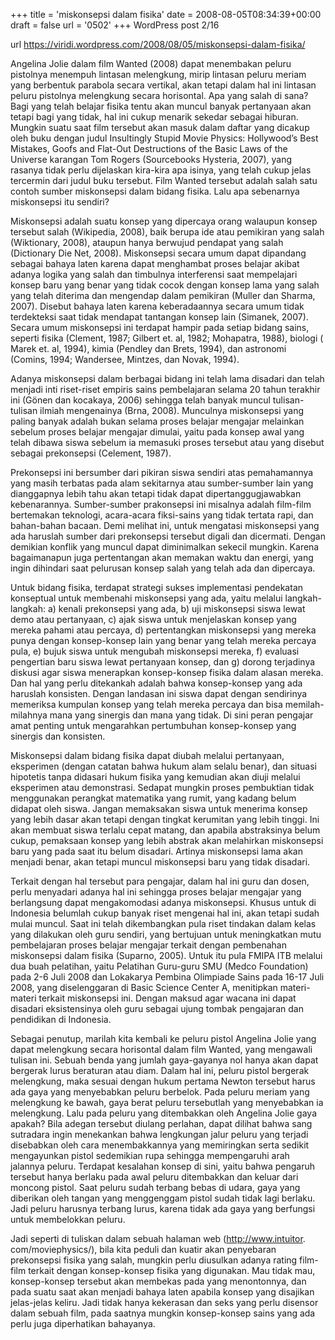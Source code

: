 +++
title = 'miskonsepsi dalam fisika'
date = 2008-08-05T08:34:39+00:00
draft = false
url = '0502'
+++
WordPress post 2/16 <!--more-->

url https://viridi.wordpress.com/2008/08/05/miskonsepsi-dalam-fisika/

Angelina Jolie dalam film Wanted (2008) dapat menembakan peluru pistolnya menempuh lintasan melengkung, mirip lintasan peluru meriam yang berbentuk parabola secara vertikal, akan tetapi dalam hal ini lintasan peluru pistolnya melengkung secara horisontal. Apa yang salah di sana? Bagi yang telah belajar fisika tentu akan muncul banyak pertanyaan akan tetapi bagi yang tidak, hal ini cukup menarik sekedar sebagai hiburan. Mungkin suatu saat film tersebut akan masuk dalam daftar yang dicakup oleh buku dengan judul Insultingly Stupid Movie Physics: Hollywood’s Best Mistakes, Goofs and Flat-Out Destructions of the Basic Laws of the Universe karangan Tom Rogers (Sourcebooks Hysteria, 2007), yang rasanya tidak perlu dijelaskan kira-kira apa isinya, yang telah cukup jelas tercermin dari judul buku tersebut. Film Wanted tersebut adalah salah satu contoh sumber miskonsepsi dalam bidang fisika. Lalu apa sebenarnya miskonsepsi itu sendiri?

Miskonsepsi adalah suatu konsep yang dipercaya orang walaupun konsep tersebut salah (Wikipedia, 2008), baik berupa ide atau pemikiran yang salah (Wiktionary, 2008), ataupun hanya berwujud pendapat yang salah (Dictionary Die Net, 2008). Miskonsepsi secara umum dapat dipandang sebagai bahaya laten karena dapat menghambat proses belajar akibat adanya logika yang salah dan timbulnya interferensi saat mempelajari konsep baru yang benar yang tidak cocok dengan konsep lama yang salah yang telah diterima dan mengendap dalam pemikiran (Muller dan Sharma, 2007). Disebut bahaya laten karena keberadaannya secara umum tidak terdekteksi saat tidak mendapat tantangan konsep lain (Simanek, 2007). Secara umum miskonsepsi ini terdapat hampir pada setiap bidang sains, seperti fisika (Clement, 1987; Gilbert et. al, 1982; Mohapatra, 1988), biologi ( Marek et. al, 1994), kimia (Pendley dan Brets, 1994), dan astronomi (Comins, 1994; Wandersee, Mintzes, dan Novak, 1994).

Adanya miskonsepsi dalam berbagai bidang ini telah lama disadari dan telah menjadi inti riset-riset empiris sains pembelajaran selama 20 tahun terakhir ini (Gönen dan kocakaya, 2006) sehingga telah banyak muncul tulisan-tulisan ilmiah mengenainya (Brna, 2008). Munculnya miskonsepsi yang paling banyak adalah bukan selama proses belajar mengajar melainkan sebelum proses belajar mengajar dimulai, yaitu pada konsep awal yang telah dibawa siswa sebelum ia memasuki proses tersebut atau yang disebut sebagai prekonsepsi (Celement, 1987).

Prekonsepsi ini bersumber dari pikiran siswa sendiri atas pemahamannya yang masih terbatas pada alam sekitarnya atau sumber-sumber lain yang dianggapnya lebih tahu akan tetapi tidak dapat dipertanggugjawabkan kebenarannya. Sumber-sumber prakonsepsi ini misalnya adalah film-film bertemakan teknologi, acara-acara fiksi-sains yang tidak tertata rapi, dan bahan-bahan bacaan. Demi melihat ini, untuk mengatasi miskonsepsi yang ada haruslah sumber dari prekonsepsi tersebut digali dan dicermati. Dengan demikian konflik yang muncul dapat diminimalkan sekecil mungkin. Karena bagaimanapun juga pertentangan akan memakan waktu dan energi, yang ingin dihindari saat pelurusan konsep salah yang telah ada dan dipercaya.

Untuk bidang fisika, terdapat strategi sukses implementasi pendekatan konseptual untuk membenahi miskonsepsi yang ada, yaitu melalui langkah-langkah: a) kenali prekonsepsi yang ada, b) uji miskonsepsi siswa lewat demo atau pertanyaan, c) ajak siswa untuk menjelaskan konsep yang mereka pahami atau percaya, d) pertentangkan miskonsepsi yang mereka punya dengan konsep-konsep lain yang benar yang telah mereka percaya pula, e) bujuk siswa untuk mengubah miskonsepsi mereka, f) evaluasi pengertian baru siswa lewat pertanyaan konsep, dan g) dorong terjadinya diskusi agar siswa menerapkan konsep-konsep fisika dalam alasan mereka. Dan hal yang perlu ditekankah adalah bahwa konsep-konsep yang ada haruslah konsisten. Dengan landasan ini siswa dapat dengan sendirinya memeriksa kumpulan konsep yang telah mereka percaya dan bisa memilah-milahnya mana yang sinergis dan mana yang tidak. Di sini peran pengajar amat penting untuk mengarahkan pertumbuhan konsep-konsep yang sinergis dan konsisten.

Miskonsepsi dalam bidang fisika dapat diubah melalui pertanyaan, eksperimen (dengan catatan bahwa hukum alam selalu benar), dan situasi hipotetis tanpa didasari hukum fisika yang kemudian akan diuji melalui eksperimen atau demonstrasi. Sedapat mungkin proses pembuktian tidak menggunakan perangkat matematika yang rumit, yang kadang belum didapat oleh siswa. Jangan memaksakan siswa untuk menerima konsep yang lebih dasar akan tetapi dengan tingkat kerumitan yang lebih tinggi. Ini akan membuat siswa terlalu cepat matang, dan apabila abstraksinya belum cukup, pemaksaan konsep yang lebih abstrak akan melahirkan miskonsepsi baru yang pada saat itu belum disadari. Artinya miskonsepsi lama akan menjadi benar, akan tetapi muncul miskonsepsi baru yang tidak disadari.

Terkait dengan hal tersebut para pengajar, dalam hal ini guru dan dosen, perlu menyadari adanya hal ini sehingga proses belajar mengajar yang berlangsung dapat mengakomodasi adanya miskonsepsi. Khusus untuk di Indonesia belumlah cukup banyak riset mengenai hal ini, akan tetapi sudah mulai muncul. Saat ini telah dikembangkan pula riset tindakan dalam kelas yang dilakukan oleh guru sendiri, yang bertujuan untuk meningkatkan mutu pembelajaran proses belajar mengajar terkait dengan pembenahan miskonsepsi dalam fisika (Suparno, 2005). Untuk itu pula FMIPA ITB melalui dua buah pelatihan, yaitu Pelatihan Guru-guru SMU (Medco Foundation) pada 2-6 Juli 2008 dan Lokakarya Pembina Olimpiade Sains pada 16-17 Juli 2008, yang diselenggaran di Basic Science Center A, menitipkan materi-materi terkait miskonsepsi ini. Dengan maksud agar wacana ini dapat disadari eksistensinya oleh guru sebagai ujung tombak pengajaran dan pendidikan di Indonesia.

Sebagai penutup, marilah kita kembali ke peluru pistol Angelina Jolie yang dapat melengkung secara horisontal dalam film Wanted, yang mengawali tulisan ini. Sebuah benda yang jumlah gaya-gayanya nol hanya akan dapat bergerak lurus beraturan atau diam. Dalam hal ini, peluru pistol bergerak melengkung, maka sesuai dengan hukum pertama Newton tersebut harus ada gaya yang menyebabkan peluru berbelok. Pada peluru meriam yang melengkung ke bawah, gaya berat peluru tersebutlah yang menyebabkan ia melengkung. Lalu pada peluru yang ditembakkan oleh Angelina Jolie gaya apakah? Bila adegan tersebut diulang perlahan, dapat dilihat bahwa sang sutradara ingin menekankan bahwa lengkungan jalur peluru yang terjadi disebabkan oleh cara menembakkannya yang memiringkan serta sedikit mengayunkan pistol sedemikian rupa sehingga mempengaruhi arah jalannya peluru. Terdapat kesalahan konsep di sini, yaitu bahwa pengaruh tersebut hanya berlaku pada awal peluru ditembakkan dan keluar dari moncong pistol. Saat peluru sudah terbang bebas di udara, gaya yang diberikan oleh tangan yang menggenggam pistol sudah tidak lagi berlaku. Jadi peluru harusnya terbang lurus, karena tidak ada gaya yang berfungsi untuk membelokkan peluru.

Jadi seperti di tuliskan dalam sebuah halaman web (http://www.intuitor. com/moviephysics/), bila kita peduli dan kuatir akan penyebaran prekonsepsi fisika yang salah, mungkin perlu diusulkan adanya rating film-film terkait dengan konsep-konsep fisika yang digunakan. Mau tidak mau, konsep-konsep tersebut akan membekas pada yang menontonnya, dan pada suatu saat akan menjadi bahaya laten apabila konsep yang disajikan jelas-jelas keliru. Jadi tidak hanya kekerasan dan seks yang perlu disensor dalam sebuah film, pada saatnya mungkin konsep-konsep sains yang ada perlu juga diperhatikan bahayanya.
